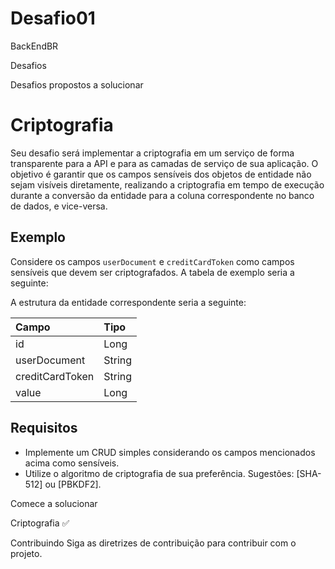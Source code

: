 # Desafio01

BackEndBR

Desafios

Desafios propostos a solucionar
# Criptografia

Seu desafio será implementar a criptografia em um serviço de forma transparente para a API e para as camadas de
serviço de sua aplicação. O objetivo é garantir que os campos sensíveis dos objetos de entidade não sejam visíveis
diretamente, realizando a criptografia em tempo de execução durante a conversão da entidade para a coluna correspondente
no banco de dados, e vice-versa.

## Exemplo

Considere os campos `userDocument` e `creditCardToken` como campos sensíveis que devem ser criptografados. A tabela de
exemplo seria a seguinte:

A estrutura da entidade correspondente seria a seguinte:

| Campo           | Tipo   |
|:----------------|:-------|
| id              | Long   |
| userDocument    | String |
| creditCardToken | String |
| value           | Long   |

## Requisitos

- Implemente um CRUD simples considerando os campos mencionados acima como sensíveis.
- Utilize o algoritmo de criptografia de sua preferência. Sugestões: [SHA-512] ou
  [PBKDF2].


Comece a solucionar

Criptografia ✅


Contribuindo
Siga as diretrizes de contribuição para contribuir com o projeto.
